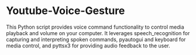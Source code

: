 # Youtube-Voice-Gesture
This Python script provides voice command functionality to control media playback and volume on your computer. It leverages speech_recognition for capturing and interpreting spoken commands, pyautogui and keyboard for media control, and pyttsx3 for providing audio feedback to the user.
